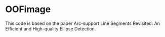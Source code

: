 # OOFimage
This code is based on the paper Arc-support Line Segments Revisited: An Efficient and High-quality Ellipse Detection. 
